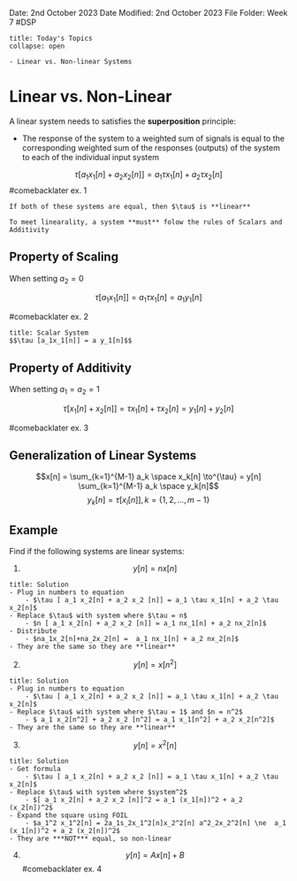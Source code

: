 Date: 2nd October 2023
Date Modified: 2nd October 2023
File Folder: Week 7
#DSP

```ad-abstract
title: Today's Topics
collapse: open

- Linear vs. Non-linear Systems

```

# Linear vs. Non-Linear

A linear system needs to satisfies the **superposition** principle:
- The response of the system to a weighted sum of signals is equal to the corresponding weighted sum of the responses (outputs) of the system to each of the individual input system

$$\tau [a_1x_1[n] + a_2x_2[n]] = a_1\tau x_1[n] + a_2 \tau x_2[n]$$
#comebacklater ex. 1

```ad-important
If both of these systems are equal, then $\tau$ is **linear**
```

```ad-important
To meet linearality, a system **must** folow the rules of Scalars and Additivity
```

## Property of Scaling

When setting $a_2 = 0$

$$\tau[a_1x_1[n]] = a_1\tau x_1[n] = a_1 y_1[n]$$

#comebacklater ex. 2

```ad-note
title: Scalar System
$$\tau [a_1x_1[n]] = a y_1[n]$$
```

## Property of Additivity

When setting $a_1=a_2=1$

$$\tau [x_1[n] +x_2[n]] = \tau x_1[n] + \tau x_2[n] = y_1[n] + y_2[n]$$

#comebacklater ex. 3

## Generalization of Linear Systems

$$x[n] = \sum_{k=1}^{M-1} a_k \space x_k[n] \to^{\tau} = y[n] \sum_{k=1}^{M-1} a_k \space y_k[n]$$
$$ y_k[n] = \tau [x_l[n]], k= \{ 1, 2, ..., m-1 \}$$


## Example

Find if the following systems are linear systems:

1. $$y[n] = nx[n]$$
```ad-check
title: Solution
- Plug in numbers to equation
	- $\tau [ a_1 x_2[n] + a_2 x_2 [n]] = a_1 \tau x_1[n] + a_2 \tau x_2[n]$
- Replace $\tau$ with system where $\tau = n$
	- $n [ a_1 x_2[n] + a_2 x_2 [n]] = a_1 nx_1[n] + a_2 nx_2[n]$
- Distribute
	- $na_1x_2[n]+na_2x_2[n] =  a_1 nx_1[n] + a_2 nx_2[n]$
- They are the same so they are **linear**
```


2. $$y[n] = x[n^2]$$
```ad-check
title: Solution
- Plug in numbers to equation
	- $\tau [ a_1 x_2[n] + a_2 x_2 [n]] = a_1 \tau x_1[n] + a_2 \tau x_2[n]$
- Replace $\tau$ with system where $\tau = 1$ and $n = n^2$
	- $ a_1 x_2[n^2] + a_2 x_2 [n^2] = a_1 x_1[n^2] + a_2 x_2[n^2]$
- They are the same so they are **linear**
```

3. $$y[n] = x^2[n]$$
```ad-check
title: Solution
- Get formula
	- $\tau [ a_1 x_2[n] + a_2 x_2 [n]] = a_1 \tau x_1[n] + a_2 \tau x_2[n]$
- Replace $\tau$ with system where $system^2$
	- $[ a_1 x_2[n] + a_2 x_2 [n]]^2 = a_1 (x_1[n])^2 + a_2 (x_2[n])^2$
- Expand the square using FOIL
	- $a_1^2 x_1^2[n] = 2a_1s_2x_1^2[n]x_2^2[n] a^2_2x_2^2[n] \ne  a_1 (x_1[n])^2 + a_2 (x_2[n])^2$
- They are ***NOT*** equal, so non-linear
```

4. $$y[n] = Ax[n] + B$$
#comebacklater ex. 4